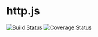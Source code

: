 # http.js

[![Build Status](https://travis-ci.org/jussi-kalliokoski/http.js.svg)](https://travis-ci.org/jussi-kalliokoski/http.js)
[![Coverage Status](https://img.shields.io/coveralls/jussi-kalliokoski/http.js.svg)](https://coveralls.io/r/jussi-kalliokoski/http.js)
